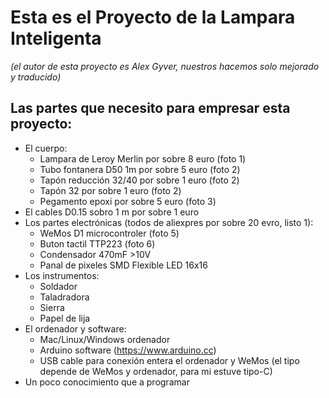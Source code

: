 # Esta es el Proyecto de la Lampara Inteligenta
*(el autor de esta proyecto es Alex Gyver, nuestros hacemos solo mejorado y traducido)*



## Las partes que necesito para empresar esta proyecto:
  - El cuerpo:
    - Lampara de Leroy Merlin por sobre 8 euro (foto 1)
    - Tubo fontanera D50 1m  por sobre 5 euro (foto 2)
    - Tapón reducción 32/40 por sobre 1 euro (foto 2)
    - Tapón 32 por sobre 1 euro (foto 2)
    - Pegamento epoxi por sobre 5 euro (foto 3)
  - El cables D0.15 sobro 1 m por sobre 1 euro
  - Los partes electrónicas (todos de aliexpres por sobre 20 evro, listo 1):
    - WeMos D1 microcontroler (foto 5)
    - Buton tactil TTP223 (foto 6)
    - Condensador 470mF >10V 
    - Panal de pixeles SMD Flexible LED 16x16
  - Los instrumentos:
    - Soldador
    - Taladradora
    - Sierra
    - Papel de lija
  - El ordenador y software:
    - Mac/Linux/Windows ordenador
    - Arduino software (https://www.arduino.cc)
    - USB cable para conexión entera el ordenador y WeMos (el tipo depende de WeMos y ordenador, para mi estuve tipo-C)
  - Un poco conocimiento que a programar

